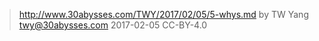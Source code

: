 ﻿> http://www.30abysses.com/TWY/2017/02/05/5-whys.md
> by TW Yang <twy@30abysses.com> 2017-02-05 CC-BY-4.0

#
